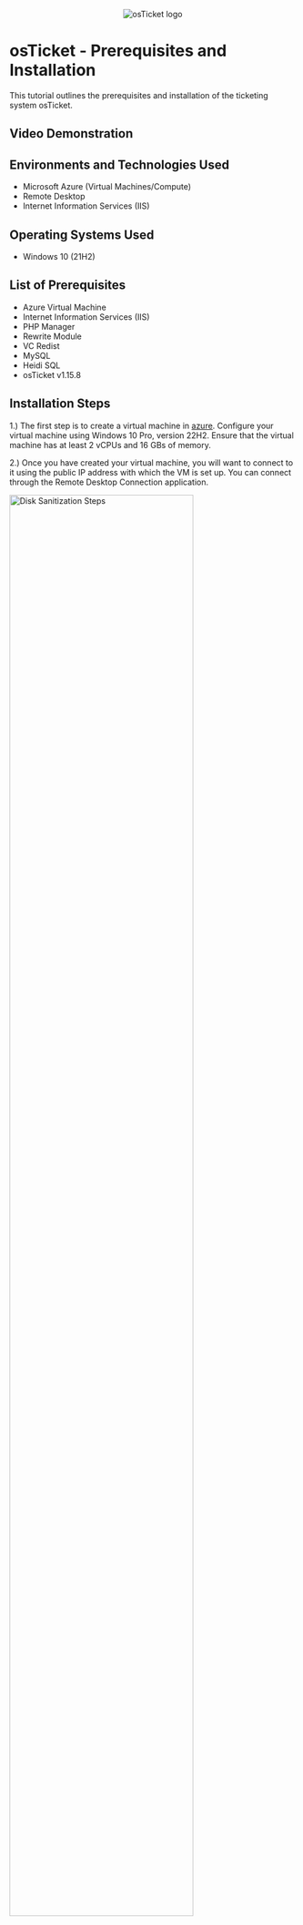 <p align="center">
<img src="https://i.imgur.com/Clzj7Xs.png" alt="osTicket logo"/>
</p>

<h1>osTicket - Prerequisites and Installation</h1>
This tutorial outlines the prerequisites and installation of the ticketing system osTicket.<br />


<h2>Video Demonstration</h2>

<h2>Environments and Technologies Used</h2>

- Microsoft Azure (Virtual Machines/Compute)
- Remote Desktop
- Internet Information Services (IIS)

<h2>Operating Systems Used </h2>

- Windows 10</b> (21H2)

<h2>List of Prerequisites</h2>

- Azure Virtual Machine
- Internet Information Services (IIS)
- PHP Manager
- Rewrite Module
- VC Redist
- MySQL
- Heidi SQL
- osTicket v1.15.8

<h2>Installation Steps</h2>

1.) The first step is to create a virtual machine in [azure](https://portal.azure.com/). Configure your virtual machine using Windows 10 Pro, version 22H2. Ensure that the virtual machine has at least 2 vCPUs and 16 GBs of memory.

2.) Once you have created your virtual machine, you will want to connect to it using the public IP address with which the VM is set up. You can connect through the Remote Desktop Connection application.

<p>
<img src="https://i.imgur.com/dvANTqj.png" height="80%" width="80%" alt="Disk Sanitization Steps"/>
</p>

<p>
<img src="https://i.imgur.com/HizznRf.png" height="80%" width="80%" alt="Disk Sanitization Steps"/>
</p>


<p>
  
3.) Once connected to your virtual machine, navigate to the control panel. Within the control panel, access programs and choose 'Turn Windows features on or off'.

  
<p>
<img src="https://imgur.com/fGXMpx4.png" height="40%" width="40%" alt="Disk Sanitization Steps"/>
</p>
<p>
  
<p>
<img src="https://imgur.com/LBGkAw6.png" height="40%" width="40%" alt="Disk Sanitization Steps"/>
</p>
<p>

4.) To install/enable IIS on Windows with CGI and Common HTTP Features, follow these steps:
  - Navigate to World Wide Web Services -> Application Development Features, then select:
[X] CGI
[X] Common HTTP Features

<p>
<img src="https://imgur.com/LQjw9le.png" height="40%" width="40%" alt="Disk Sanitization Steps"/>
</p>
<p>
  
<p>
<img src="https://imgur.com/pbPeHb1.png" height="40%" width="40%" alt="Disk Sanitization Steps"/>
</p>
<p>
  ***NOTE*** Be sure that all Common HTTP Features are selected.

To verify that IIS is installed and enabled, open a browser and navigate to 127.0.0.1; the page should display the default IIS welcome screen.


<p>

<p>

5.) With IIS now enabled, proceed to download and install the PHP Manager for IIS (PHPManagerForIIS_V1.5.0.msi) from the Installation Files. Follow the installation wizard to completion.

<p>

</p>
<p>

6.) Then, from the Installation Files, download and install the Rewrite Module (rewrite_amd64_en-US.msi).

<p>

</p>
<p>
  
7.) Create a new folder on the C drive and name it PHP.

8.) Download PHP 7.3.8 (php-7.3.88-nts-Win32-VC15-x866.zip) from the Installation Files and extract the contents into the C:\PHP folder.

!! ATTENTION !!
If prompted, select "Keep" to retain the file

<p>
<img src="https://imgur.com/xZv1Yhw.png" height="40%" width="40%" alt="Disk Sanitization Steps"/>
</p>
<p>

9.) After downloading and extracting the zip file into the PHP folder on the C drive, proceed to download and install VC_redist.x86.exe from the installation files. Complete the setup by following the setup wizard for VC_redist.x86.exe.

<p>
<img src="https://imgur.com/sGDpqbL.png" height="40%" width="40%" alt="Disk Sanitization Steps"/>
</p>
<p>

10.) Download and install MySQL 5.5.62 (mysql-5.5.62-win32.msi). Execute the setup wizard with the following steps:
- Choose Typical Setup
- Launch the Configuration Wizard post-installation
- Select Standard Configuration

Set the new root password to 'Password1'.

<p>
<img src="https://i.imgur.com/eds9E1o.png" height="40%" width="40%" alt="Disk Sanitization Steps"/>
</p>
<p>

<p>
<img src="https://i.imgur.com/CMcsc6a.png" height="40%" width="40%" alt="Disk Sanitization Steps"/>
</p>
<p>

11.) Having downloaded and installed the files, we should now search for IIS in the Windows search bar. Open IIS with administrator privileges. The program interface should appear as expected.

<p>
<img src="https://i.imgur.com/gBMdeNt.png" height="40%" width="40%" alt="Disk Sanitization Steps"/>
</p>
<p>

12.) We now need to register PHP within IIS.
- Click on the PHP Manager
- Register new PHP version
- To specify the path to the PHP executable file (php-cgi.exe), navigate to the C Drive, then to the PHP folder, and select the php-cgi file.
-  A then restart the IIS server.

13.) Install osTicket v1.15.8:
  - Download osTicket from the Installation Files Folder.
  - Extract and copy the "upload" folder to c:\inetpub\wwwroot.
  - Within c:\inetpub\wwwroot, rename "upload" to "osTicket".

<p>
<img src="https://i.imgur.com/kXKLpZ4.png" height="40%" width="40%" alt="Disk Sanitization Steps"/>
</p>
<p>

  Reload IIS.

14.) In IIS, navigate to Sites -> Default Web Site -> osTicket:
  - On the right-hand side, click “Browse *:80 (http)”.

<p>
<img src="https://imgur.com/Yw55d5b.png" height="40%" width="40%" alt="Disk Sanitization Steps"/>
</p>
<p>

Certain extensions are not enabled in the osTicket browser.

To enable the extensions:
- Return to IIS, navigate to Sites -> Default Web Site -> osTicket.
- Double-click on PHP Manager.
- Choose "Enable or disable an extension."

<p>
<img src="https://i.imgur.com/tgleJCd.png" height="40%" width="40%" alt="Disk Sanitization Steps"/>
</p>
<p>

To proceed, we need to enable three extensions:

1. php_imap.dll
2. php_intl.dll
3. php_opcache.dll

<p>
<img src="https://i.imgur.com/xuW1oAe.png" height="40%" width="40%" alt="Disk Sanitization Steps"/>
</p>
<p>

15.) After enabling the necessary extensions in IIS, we need to rename a file within our osTicket folder. Navigate to the file explorer and locate C:\inetpub\wwwroot\osTicket\include\ost-sampleconfig.php.

We will rename ost-sampleconfig.php to ost-config.php.

Following the file renaming, right-click on the file and select properties. Then, click on the security tab, select advanced, and disable inheritance. Choose to remove all inherited permissions from this object.

Next, we will proceed to add new permissions.

- Click on Add.
- Select a principal
- Type "Everyone" in the box.
- Ensure that Full Control is enabled and all other options are selected.
- Click Apply and Ok.

Once that is completed, the next step is to set up osTicket in the browser. Click 'Continue' on the osTicket browser page. Complete the required fields on the page, except for the Database Settings at the bottom; those will be addressed later. 

Next, proceed to download and install HeidiSQL from the Installation Files.

<p>
<img src="https://i.imgur.com/L9TxKBd.png" height="40%" width="40%" alt="Disk Sanitization Steps"/>
</p>
<p>

Once the program is open, we will initiate a new session within it.
- Ensure that the username is set to 'root' and the password is 'Password1'.
- Once connected to the session, return to the browser to complete the setup. In the Database Settings of the browser, use 'root' as the username and 'Password1' as the password.
- To create a new database in HeidiSQL, right-click on the "Unnamed" section on the left side, choose "Create New," and then select "Database." Name the new database "osTicket." After setting up the new database, return to the osTicket browser and enter "osTicket" in the MySQL Database field.

16.) The final step involves cleanup. We need to remove the setup folder from our system.
  - Delete: C:\inetpub\wwwroot\osTicket\setup
  Ensure only the setup folder is deleted.

Afterwards, we should revert the permissions of the ost-config.php file to "Read" only.

17.) The final step is to log in to osTicket via the browser.

<p>
<img src="https://i.imgur.com/GW3WGqx.png" height="40%" width="40%" alt="Disk Sanitization Steps"/>
</p>
<p>

<p>
<img src="https://i.imgur.com/09t8mmM.png" height="40%" width="40%" alt="Disk Sanitization Steps"/>
</p>
<p>

This action will direct you to the osTicket login page, where you can sign in and begin utilizing the application.
